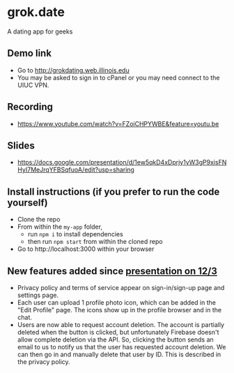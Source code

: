 # grok.date
A dating app for geeks

## Demo link
- Go to http://grokdating.web.illinois.edu
- You may be asked to sign in to cPanel or you may need connect to the UIUC VPN.

## Recording
- https://www.youtube.com/watch?v=FZoiCHPYWBE&feature=youtu.be

## Slides
- https://docs.google.com/presentation/d/1ew5qkD4xDprjy1yW3gP9xisFNHyI7MeJrqYFBSqfuoA/edit?usp=sharing

## Install instructions (if you prefer to run the code yourself)
- Clone the repo
- From within the `my-app` folder,
  - run `npm i` to install dependencies
  - then run `npm start` from within the cloned repo
- Go to http://localhost:3000 within your browser

## New features added since <a href="https://youtu.be/FZoiCHPYWBE">presentation on 12/3</a>
- Privacy policy and terms of service appear on sign-in/sign-up page and settings page.
- Each user can upload 1 profile photo icon, which can be added in the "Edit Profile" page. The icons show up in the profile browser and in the chat.
- Users are now able to request account deletion. The account is partially deleted when the button is clicked, but unfortunately Firebase doesn't allow complete deletion via the API. So, clicking the button sends an email to us to notify us that the user has requested account deletion. We can then go in and manually delete that user by ID. This is described in the privacy policy.
